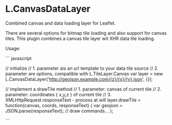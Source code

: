 L.CanvasDataLayer
=================

Combined canvas and data loading layer for Leaflet.

There are several options for bitmap tile loading and also support for canvas tiles.
This plugin combines a canvas tile layer wit XHR data tile loading.

Usage:

´´´ javascript

// initialize
// 1. parameter ais an url template to your data tile source
// 2. parameter are options, compatible with L.TileLayer.Canvas
var layer = new L.CanvasDataLayer('http://geojson.example.com/{z}/{x}/{y}.json', {});

// implement a drawTile method
// 1. parameter: canvas of current tile
// 2. parameter: coordinates { x,y,z } of current tile
// 3. XMLHttpRequest.responseText - process at will
layer.drawTile = function(canvas, coords, responseText) {
  var geojson = JSON.parse(responseText);
  // draw commands...
};

´´´
